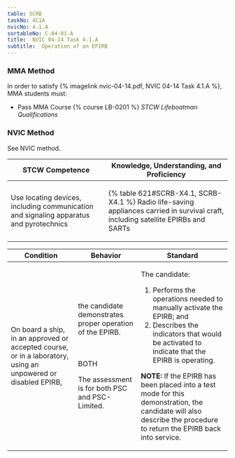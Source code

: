 ```yaml
---
table: SCRB
taskNo: 4C1A
nvicNo: 4.1.A 
sortableNo: C-04-01-A
title:  NVIC 04-14 Task 4.1.A
subtitle:  Operation of an EPIRB
---
```



### MMA Method

In order to satisfy  {% imagelink nvic-04-14.pdf, NVIC 04-14 Task 4.1.A %}, MMA students must:

* Pass MMA Course {% course LB-0201 %}  *STCW Lifeboatman Qualifications*


### NVIC Method

<a onclick="togglevisibility('nvic_methods')" >See NVIC method.</a>

<div id='nvic_methods' class='hide'>

<table>
<thead>
<tr>
<th class='forty'> STCW Competence </th>
<th class='sixty'> Knowledge, Understanding, and Proficiency </th>
</tr>
</thead>




<tbody>
<tr><td markdown='1'>

Use locating devices, including communication and signaling apparatus and pyrotechnics

</td><td markdown='1'>

{% table 621#SCRB-X4.1, SCRB-X4.1 %} Radio life-saving appliances carried in survival craft, including satellite EPIRBs and SARTs

</td></tr>


</tbody>
</table>


<table>
<thead>
<tr><th class='twenty'>  Condition </th><th class='twenty'> Behavior </th><th  class='sixty'>Standard </th></tr>
</thead>
<tbody >



<tr><td markdown='1'>

On board a ship, in an approved or accepted course, or in a laboratory, using an unpowered or disabled EPIRB,

</td><td markdown='1'>

the candidate demonstrates proper operation of the EPIRB.

<br>

<div class="tooltip" markdown='1'>

BOTH

The assessment is for both PSC and PSC-Limited.

</div>


</td><td markdown='1'>

The candidate:

1. Performs the operations needed to manually activate the EPIRB; and 
2. Describes the indicators that would be activated to indicate that the EPIRB is operating. 

**NOTE:**  If the EPIRB has been placed into a test mode for this demonstration, the candidate will also describe the procedure to return the EPIRB back into service. 

</td></tr>
</tbody>
</table>
</div>
